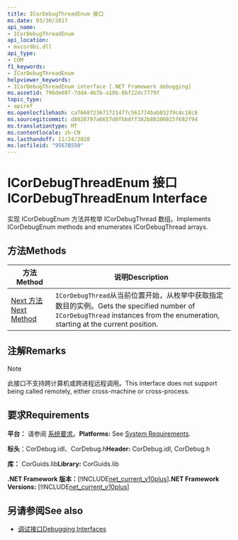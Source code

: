 ```yaml
---
title: ICorDebugThreadEnum 接口
ms.date: 03/30/2017
api_name:
- ICorDebugThreadEnum
api_location:
- mscordbi.dll
api_type:
- COM
f1_keywords:
- ICorDebugThreadEnum
helpviewer_keywords:
- ICorDebugThreadEnum interface [.NET Framework debugging]
ms.assetid: 796de687-7dd4-4b7b-a10b-8bf22dc7779f
topic_type:
- apiref
ms.openlocfilehash: ca7668f23671721477c561774bab03279c4c18c8
ms.sourcegitcommit: d8020797a6657d0fbbdff362b80300815f682f94
ms.translationtype: MT
ms.contentlocale: zh-CN
ms.lasthandoff: 11/24/2020
ms.locfileid: "95678550"
---
```

# <a name="icordebugthreadenum-interface"></a><span data-ttu-id="68f81-102">ICorDebugThreadEnum 接口</span><span class="sxs-lookup"><span data-stu-id="68f81-102">ICorDebugThreadEnum Interface</span></span>

<span data-ttu-id="68f81-103">实现 ICorDebugEnum 方法并枚举 ICorDebugThread 数组。</span><span class="sxs-lookup"><span data-stu-id="68f81-103">Implements ICorDebugEnum methods and enumerates ICorDebugThread arrays.</span></span>  
  
## <a name="methods"></a><span data-ttu-id="68f81-104">方法</span><span class="sxs-lookup"><span data-stu-id="68f81-104">Methods</span></span>  
  
|<span data-ttu-id="68f81-105">方法</span><span class="sxs-lookup"><span data-stu-id="68f81-105">Method</span></span>|<span data-ttu-id="68f81-106">说明</span><span class="sxs-lookup"><span data-stu-id="68f81-106">Description</span></span>|  
|------------|-----------------|  
|[<span data-ttu-id="68f81-107">Next 方法</span><span class="sxs-lookup"><span data-stu-id="68f81-107">Next Method</span></span>](icordebugthreadenum-next-method.md)|<span data-ttu-id="68f81-108">`ICorDebugThread`从当前位置开始，从枚举中获取指定数目的实例。</span><span class="sxs-lookup"><span data-stu-id="68f81-108">Gets the specified number of `ICorDebugThread` instances from the enumeration, starting at the current position.</span></span>|  
  
## <a name="remarks"></a><span data-ttu-id="68f81-109">注解</span><span class="sxs-lookup"><span data-stu-id="68f81-109">Remarks</span></span>  
  
> [!NOTE]
> <span data-ttu-id="68f81-110">此接口不支持跨计算机或跨进程远程调用。</span><span class="sxs-lookup"><span data-stu-id="68f81-110">This interface does not support being called remotely, either cross-machine or cross-process.</span></span>  
  
## <a name="requirements"></a><span data-ttu-id="68f81-111">要求</span><span class="sxs-lookup"><span data-stu-id="68f81-111">Requirements</span></span>  

 <span data-ttu-id="68f81-112">**平台：** 请参阅 [系统要求](../../get-started/system-requirements.md)。</span><span class="sxs-lookup"><span data-stu-id="68f81-112">**Platforms:** See [System Requirements](../../get-started/system-requirements.md).</span></span>  
  
 <span data-ttu-id="68f81-113">**标头**：CorDebug.idl、CorDebug.h</span><span class="sxs-lookup"><span data-stu-id="68f81-113">**Header:** CorDebug.idl, CorDebug.h</span></span>  
  
 <span data-ttu-id="68f81-114">**库：** CorGuids.lib</span><span class="sxs-lookup"><span data-stu-id="68f81-114">**Library:** CorGuids.lib</span></span>  
  
 <span data-ttu-id="68f81-115">**.NET Framework 版本：**[!INCLUDE[net_current_v10plus](../../../../includes/net-current-v10plus-md.md)]</span><span class="sxs-lookup"><span data-stu-id="68f81-115">**.NET Framework Versions:** [!INCLUDE[net_current_v10plus](../../../../includes/net-current-v10plus-md.md)]</span></span>  
  
## <a name="see-also"></a><span data-ttu-id="68f81-116">另请参阅</span><span class="sxs-lookup"><span data-stu-id="68f81-116">See also</span></span>

- [<span data-ttu-id="68f81-117">调试接口</span><span class="sxs-lookup"><span data-stu-id="68f81-117">Debugging Interfaces</span></span>](debugging-interfaces.md)
